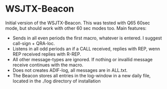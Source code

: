 # WSJTX-Beacon

Initial version of the WSJTX-Beacon.
This was tested with Q65 60sec mode, but should work with other 60 sec modes too.
Main features:
- Sends in all even periods the first macro, whatever is entered. I suggest call-sign + QRA-loc.
- Listens in all odd periods an if a CALL received, replies with REP, wenn REP received replies with R-REP.
- All other message-types are ignored.  If nothing or invallid message receive continues with the macro.
- Does not creates ADIF-log, all messages are in ALL.txt.
- The Beacon stores all entries in the log-window in a new daily file, located in the ./log directory of installation
